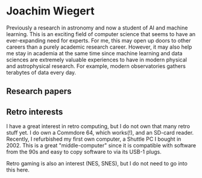 # Joachim Wiegert

Previously a research in astronomy and now a student of AI and machine learning. This is an exciting field of computer science that seems to have an ever-expanding need for experts. For me, this may open up doors to other careers than a purely academic research career. However, it may also help me stay in academia at the same time since machine learning and data sciences are extremely valuable experiences to have in modern physical and astrophysical research. For example, modern observatories gathers terabytes of data every day.

## Research papers



## Retro interests

I have a great interest in retro computing, but I do not own that many retro stuff yet. I do own a Commdore 64, which works(!), and an SD-card reader. Recently, I refurbished my first own computer, a Shuttle PC I bought in 2002. This is a great "middle-computer" since it is compatible with software from the 90s and easy to copy software to via its USB-1 plugs.

Retro gaming is also an interest (NES, SNES), but I do not need to go into this here.